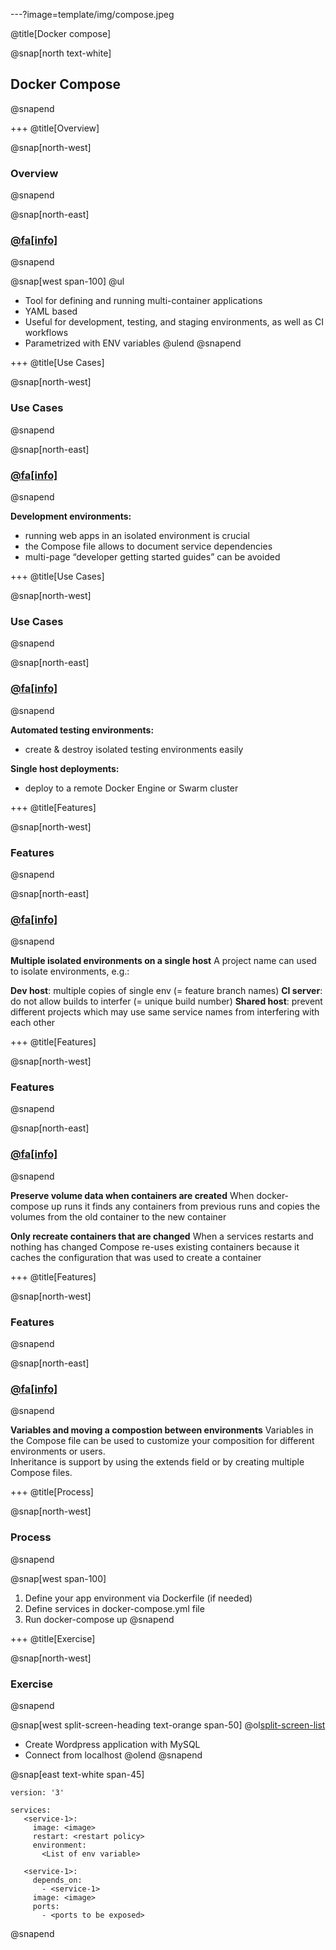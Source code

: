 ---?image=template/img/compose.jpeg

@title[Docker compose]

@snap[north text-white]
## Docker Compose
@snapend

+++
@title[Overview]

@snap[north-west]
### Overview
@snapend

@snap[north-east]
### [@fa[info]](https://docs.docker.com/compose/overview/)
@snapend

@snap[west span-100]
@ul[](false)
- Tool for defining and running multi-container applications
- YAML based
- Useful for development, testing, and staging environments, as well as CI workflows
- Parametrized with ENV variables
@ulend
@snapend

+++
@title[Use Cases]

@snap[north-west]
### Use Cases
@snapend

@snap[north-east]
### [@fa[info]](https://docs.docker.com/compose/overview/#common-use-cases)
@snapend

__Development environments:__
* running web apps in an isolated environment is crucial
* the Compose file allows to document service dependencies
* multi-page “developer getting started guides” can be avoided

+++
@title[Use Cases]

@snap[north-west]
### Use Cases
@snapend

@snap[north-east]
### [@fa[info]](https://docs.docker.com/compose/overview/#common-use-cases)
@snapend

__Automated testing environments:__
* create & destroy isolated testing environments easily
 
__Single host deployments:__
* deploy to a remote Docker Engine or Swarm cluster

+++
@title[Features]

@snap[north-west]
### Features
@snapend

@snap[north-east]
### [@fa[info]](https://docs.docker.com/compose/overview/#features)
@snapend

__Multiple isolated environments on a single host__
A project name can used to isolate environments, e.g.:

**Dev host**: multiple copies of single env (= feature branch names)
**CI server**: do not allow builds to interfer (= unique build number)
**Shared host**: prevent different projects which may use same service names from interfering with each other

+++
@title[Features]

@snap[north-west]
### Features
@snapend

@snap[north-east]
### [@fa[info]](https://docs.docker.com/compose/overview/#features)
@snapend

__Preserve volume data when containers are created__
When docker-compose up runs it finds any containers from previous runs and copies the volumes from the old container to the new container

__Only recreate containers that are changed__
When a services restarts and nothing has changed Compose re-uses existing containers because it caches the configuration that was used to create a container

+++
@title[Features]

@snap[north-west]
### Features
@snapend

@snap[north-east]
### [@fa[info]](https://docs.docker.com/compose/overview/#features)
@snapend

__Variables and moving a compostion between environments__
Variables in the Compose file can be used to customize your composition for different environments or users.<br/>
Inheritance is support by using the extends field or by creating multiple Compose files.

+++
@title[Process]

@snap[north-west]
### Process
@snapend

@snap[west span-100]
1. Define your app environment via Dockerfile (if needed)
2. Define services in docker-compose.yml file
3. Run docker-compose up
@snapend

+++
@title[Exercise]

@snap[north-west]
### Exercise
@snapend

@snap[west split-screen-heading text-orange span-50]
@ol[split-screen-list](false)
* Create Wordpress application with MySQL
* Connect from localhost 
@olend
@snapend

@snap[east text-white span-45]
```
version: '3'

services:
   <service-1>:
     image: <image>
     restart: <restart policy>
     environment:
       <List of env variable>

   <service-1>:
     depends_on:
       - <service-1>
     image: <image>
     ports:
       - <ports to be exposed>
```
@snapend